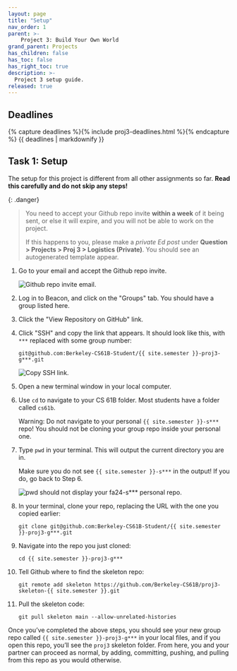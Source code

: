 ```yaml
---
layout: page
title: "Setup"
nav_order: 1
parent: >-
    Project 3: Build Your Own World
grand_parent: Projects
has_children: false
has_toc: false
has_right_toc: true
description: >-
  Project 3 setup guide.
released: true
---
```


## Deadlines

{% capture deadlines %}{% include proj3-deadlines.html %}{% endcapture %}
{{ deadlines | markdownify }}


## Task 1: Setup

The setup for this project is different from all other assignments so far. **Read this carefully and do not skip any steps!**

{: .danger}
> You need to accept your Github repo invite **within a week** of it being sent, or else it will expire, and you will not be able to work on the project.
> 
> If this happens to you, please make a *private Ed post* under **Question > Projects > Proj 3 > Logistics (Private)**. You should see an autogenerated template appear.

1. Go to your email and accept the Github repo invite.

    <img alt="Github repo invite email." src="../assets/proj3-setup/1-github-invite.png">

2. Log in to Beacon, and click on the "Groups" tab. You should have a group listed here.

3. Click the "View Repository on GitHub" link.

4. Click "SSH" and copy the link that appears. It should look like this, with `***` replaced with some group number:

    `git@github.com:Berkeley-CS61B-Student/{{ site.semester }}-proj3-g***.git`

    <img alt="Copy SSH link." src="../assets/proj3-setup/4-ssh-copy.png">

5. Open a new terminal window in your local computer.

6. Use `cd` to navigate to your CS 61B folder. Most students have a folder called `cs61b`.

    Warning: Do not navigate to your personal `{{ site.semester }}-s***` repo! You should not be cloning your group repo inside your personal one.

7. Type `pwd` in your terminal. This will output the current directory you are in.

    Make sure you do not see `{{ site.semester }}-s***` in the output! If you do, go back to Step 6.

    <img alt="pwd should not display your fa24-s*** personal repo." src="../assets/proj3-setup/8-pwd.png">

8. In your terminal, clone your repo, replacing the URL with the one you copied earlier:

    `git clone git@github.com:Berkeley-CS61B-Student/{{ site.semester }}-proj3-g***.git`

9. Navigate into the repo you just cloned:

    `cd {{ site.semester }}-proj3-g***`

10. Tell Github where to find the skeleton repo:

    `git remote add skeleton https://github.com/Berkeley-CS61B/proj3-skeleton-{{ site.semester }}.git`

11. Pull the skeleton code:

    `git pull skeleton main --allow-unrelated-histories`

Once you’ve completed the above steps, you should see your new group repo called `{{ site.semester }}-proj3-g***` in your local files, and if you open this repo, you’ll see the `proj3` skeleton folder. From here, you and your partner can proceed as normal, by adding, committing, pushing, and pulling from this repo as you would otherwise.
